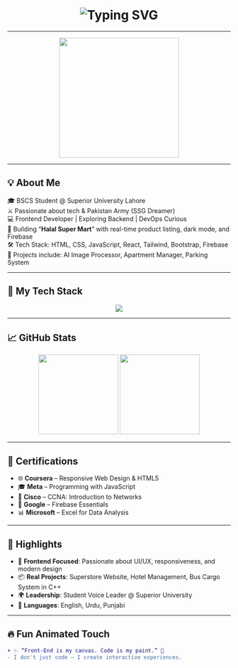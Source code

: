 <h1 align="center">
  <img src="https://readme-typing-svg.demolab.com?font=Fira+Code&weight=700&pause=1000&color=F7971E&background=FEE8D0FF&center=true&vCenter=true&lines=Hi+there+%F0%9F%91%8B%2C+I'm+Muhammad+Shumail+Affan!;CS+Student+%7C+Web+Dev+%7C+Future+SSG+Officer;Frontend+%7C+React+%7C+Bootstrap+%7C+Tailwind;Coding+Dreamer+%F0%9F%8E%A8+Builder+of+Digital+Worlds!" alt="Typing SVG" />
</h1>

---

<div align="center">
  <img src="https://media.giphy.com/media/qgQUggAC3Pfv687qPC/giphy.gif" width="270px" height="auto" />
</div>

---

## 💡 About Me

🎓 BSCS Student @ Superior University Lahore  
⚔️ Passionate about tech & Pakistan Army (SSG Dreamer)  
💻 Frontend Developer | Exploring Backend | DevOps Curious  
🛒 Building “**Halal Super Mart**” with real-time product listing, dark mode, and Firebase  
🛠️ Tech Stack: HTML, CSS, JavaScript, React, Tailwind, Bootstrap, Firebase  
📂 Projects include: AI Image Processor, Apartment Manager, Parking System  

---

## 🚀 My Tech Stack

<p align="center">
  <img src="https://skillicons.dev/icons?i=html,css,js,react,tailwind,bootstrap,firebase,git,vscode" />
</p>

---

## 📈 GitHub Stats

<div align="center">
  <img src="https://github-readme-stats.vercel.app/api?username=shumailaffan&show_icons=true&theme=radical" height="180"/>
  <img src="https://github-readme-stats.vercel.app/api/top-langs/?username=shumailaffan&layout=compact&theme=radical" height="180"/>
</div>

---

## 🏅 Certifications

- 🌐 **Coursera** – Responsive Web Design & HTML5  
- 🎓 **Meta** – Programming with JavaScript  
- 🔐 **Cisco** – CCNA: Introduction to Networks  
- 💾 **Google** – Firebase Essentials  
- 📊 **Microsoft** – Excel for Data Analysis

---

## 🌟 Highlights

- 🎯 **Frontend Focused**: Passionate about UI/UX, responsiveness, and modern design  
- 📦 **Real Projects**: Superstore Website, Hotel Management, Bus Cargo System in C++  
- 🌍 **Leadership**: Student Voice Leader @ Superior University  
- 💬 **Languages**: English, Urdu, Punjabi

---

## 🔥 Fun Animated Touch

```diff
+ ✨ “Front-End is my canvas. Code is my paint.” 🎨
- I don't just code — I create interactive experiences.
